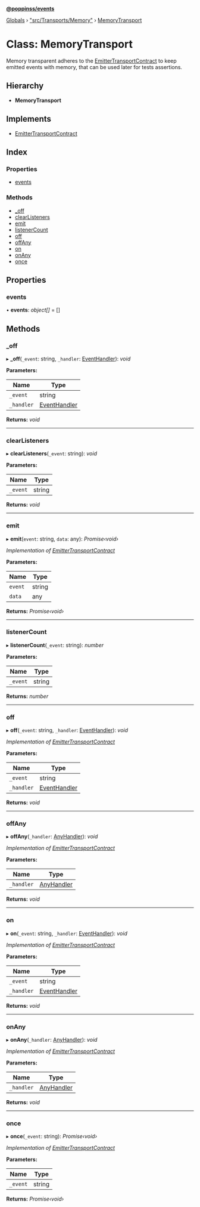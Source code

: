 **[@poppinss/events](../README.md)**

[Globals](../README.md) › ["src/Transports/Memory"](../modules/_src_transports_memory_.md) › [MemoryTransport](_src_transports_memory_.memorytransport.md)

# Class: MemoryTransport

Memory transparent adheres to the [EmitterTransportContract](../interfaces/_poppinss_events.emittertransportcontract.md) to keep
emitted events with memory, that can be used later for tests assertions.

## Hierarchy

* **MemoryTransport**

## Implements

* [EmitterTransportContract](../interfaces/_poppinss_events.emittertransportcontract.md)

## Index

### Properties

* [events](_src_transports_memory_.memorytransport.md#events)

### Methods

* [_off](_src_transports_memory_.memorytransport.md#_off)
* [clearListeners](_src_transports_memory_.memorytransport.md#clearlisteners)
* [emit](_src_transports_memory_.memorytransport.md#emit)
* [listenerCount](_src_transports_memory_.memorytransport.md#listenercount)
* [off](_src_transports_memory_.memorytransport.md#off)
* [offAny](_src_transports_memory_.memorytransport.md#offany)
* [on](_src_transports_memory_.memorytransport.md#on)
* [onAny](_src_transports_memory_.memorytransport.md#onany)
* [once](_src_transports_memory_.memorytransport.md#once)

## Properties

###  events

• **events**: *object[]* =  []

## Methods

###  _off

▸ **_off**(`_event`: string, `_handler`: [EventHandler](../modules/_poppinss_events.md#eventhandler)): *void*

**Parameters:**

Name | Type |
------ | ------ |
`_event` | string |
`_handler` | [EventHandler](../modules/_poppinss_events.md#eventhandler) |

**Returns:** *void*

___

###  clearListeners

▸ **clearListeners**(`_event`: string): *void*

**Parameters:**

Name | Type |
------ | ------ |
`_event` | string |

**Returns:** *void*

___

###  emit

▸ **emit**(`event`: string, `data`: any): *Promise‹void›*

*Implementation of [EmitterTransportContract](../interfaces/_poppinss_events.emittertransportcontract.md)*

**Parameters:**

Name | Type |
------ | ------ |
`event` | string |
`data` | any |

**Returns:** *Promise‹void›*

___

###  listenerCount

▸ **listenerCount**(`_event`: string): *number*

**Parameters:**

Name | Type |
------ | ------ |
`_event` | string |

**Returns:** *number*

___

###  off

▸ **off**(`_event`: string, `_handler`: [EventHandler](../modules/_poppinss_events.md#eventhandler)): *void*

*Implementation of [EmitterTransportContract](../interfaces/_poppinss_events.emittertransportcontract.md)*

**Parameters:**

Name | Type |
------ | ------ |
`_event` | string |
`_handler` | [EventHandler](../modules/_poppinss_events.md#eventhandler) |

**Returns:** *void*

___

###  offAny

▸ **offAny**(`_handler`: [AnyHandler](../modules/_poppinss_events.md#anyhandler)): *void*

*Implementation of [EmitterTransportContract](../interfaces/_poppinss_events.emittertransportcontract.md)*

**Parameters:**

Name | Type |
------ | ------ |
`_handler` | [AnyHandler](../modules/_poppinss_events.md#anyhandler) |

**Returns:** *void*

___

###  on

▸ **on**(`_event`: string, `_handler`: [EventHandler](../modules/_poppinss_events.md#eventhandler)): *void*

*Implementation of [EmitterTransportContract](../interfaces/_poppinss_events.emittertransportcontract.md)*

**Parameters:**

Name | Type |
------ | ------ |
`_event` | string |
`_handler` | [EventHandler](../modules/_poppinss_events.md#eventhandler) |

**Returns:** *void*

___

###  onAny

▸ **onAny**(`_handler`: [AnyHandler](../modules/_poppinss_events.md#anyhandler)): *void*

*Implementation of [EmitterTransportContract](../interfaces/_poppinss_events.emittertransportcontract.md)*

**Parameters:**

Name | Type |
------ | ------ |
`_handler` | [AnyHandler](../modules/_poppinss_events.md#anyhandler) |

**Returns:** *void*

___

###  once

▸ **once**(`_event`: string): *Promise‹void›*

*Implementation of [EmitterTransportContract](../interfaces/_poppinss_events.emittertransportcontract.md)*

**Parameters:**

Name | Type |
------ | ------ |
`_event` | string |

**Returns:** *Promise‹void›*